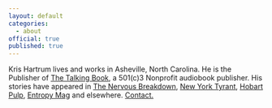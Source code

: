 ```yaml
---
layout: default
categories:
  - about
official: true
published: true
---
```

Kris Hartrum lives and works in Asheville, North Carolina. He is the Publisher of [The Talking Book](https://thetalkingbook.org/), a 501(c)3 Nonprofit audiobook publisher. His stories have appeared in [The Nervous Breakdown](http://thenervousbreakdown.com/khartrum/2019/07/mysterious-morning/), [New York Tyrant](http://magazine.nytyrant.com/magic-soft-kris-hartrum/), [Hobart Pulp](http://www.hobartpulp.com/web_features/tampopo), [Entropy Mag](https://entropymag.org/the-aged-have-death-and-the-young-have-love-kawabatas-house-of-sleeping-beauties/) and elsewhere. [Contact.](http://krishartrum.com/contact/)
